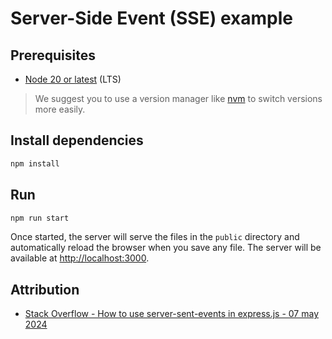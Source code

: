 # Server-Side Event (SSE) example

## Prerequisites

- [Node 20 or latest](https://nodejs.org/en/download/) (LTS)

> We suggest you to use a version manager like [nvm](https://github.com/nvm-sh/nvm) to switch versions more easily.

## Install dependencies

```sh
npm install
```

## Run

```sh
npm run start
```

Once started, the server will serve the files in the `public` directory and automatically reload the browser when you save any file. The server will be available at [http://localhost:3000](http://localhost:3000).

## Attribution

- [Stack Overflow - How to use server-sent-events in express.js - 07 may 2024](https://stackoverflow.com/questions/34657222/how-to-use-server-sent-events-in-express-js)
